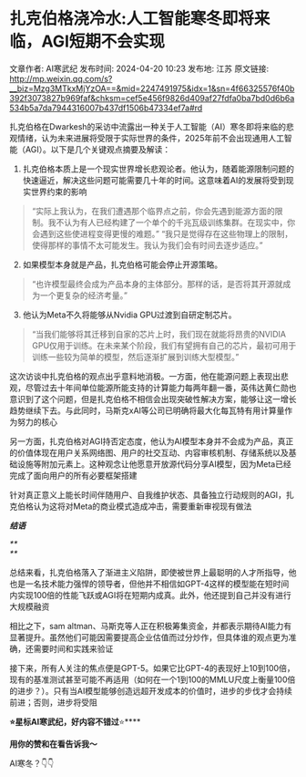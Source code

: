 # 扎克伯格浇冷水:人工智能寒冬即将来临，AGI短期不会实现

文章作者: AI寒武纪
发布时间: 2024-04-20 10:23
发布地: 江苏
原文链接: http://mp.weixin.qq.com/s?__biz=Mzg3MTkxMjYzOA==&mid=2247491975&idx=1&sn=4f66325576f40b392f3073827b969faf&chksm=cef5e456f9826d409af27fdfa0ba7bd0d6b6a534b5a7da7944316007b437df1506b47334ef7a#rd

  

  

  

  

扎克伯格在Dwarkesh的采访中流露出一种关于人工智能（AI）寒冬即将来临的悲观情绪，认为未来进展将受限于实际世界的条件，2025年前不会出现通用人工智能（AGI）。以下是几个关键观点摘要及解读：

  

  1. 扎克伯格本质上是一个现实世界增长悲观论者。他认为，随着能源限制问题的快速逼近，解决这些问题可能需要几十年的时间。这意味着AI的发展将受到现实世界约束的影响‍

>
> “实际上我认为，在我们遭遇那个临界点之前，你会先遇到能源方面的限制。我不认为有人已经构建了一个单个的千兆瓦级训练集群。在现实中，你会遇到这些使进程变得更慢的难题。”
> “我只是觉得存在这些物理上的限制，使得那样的事情不太可能发生。我认为我们会有时间去逐步适应。”

  2. 如果模型本身就是产品，扎克伯格可能会停止开源策略。

> “也许模型最终会成为产品本身的主体部分。那样的话，是否将其开源就成为一个更复杂的经济考量。”

  3. 他认为Meta不久将能够从Nvidia GPU过渡到自研定制芯片。

> “当我们能够将其迁移到自家的芯片上时，我们现在就能将昂贵的NVIDIA
> GPU仅用于训练。在未来某个阶段，我们有望拥有自己的芯片，最初可用于训练一些较为简单的模型，然后逐渐扩展到训练大型模型。”

  

这次访谈中扎克伯格的观点出乎意料地消极。一方面，他在能源问题上表现出悲观，尽管过去十年间单位能源所能支持的计算能力每两年翻一番，英伟达黄仁勋也意识到了这个问题，但是扎克伯格不相信会出现突破性解决方案，能够让这一增长趋势继续下去。与此同时，马斯克xAI等公司已明确将最大化每瓦特有用计算量作为努力的核心‍

  

  

另一方面，扎克伯格对AGI持否定态度，他认为AI模型本身并不会成为产品，真正的价值体现在用户关系网络图、用户的社交互动、内容审核机制、存储系统以及基础设施等附加元素上。这种观念让他愿意开放源代码分享AI模型，因为Meta已经完成了面向用户的所有必要框架搭建‍

  

针对真正意义上能长时间伴随用户、自我维护状态、具备独立行动规则的AGI，扎克伯格认为这将对Meta的商业模式造成冲击，需要重新审视现有做法‍

  

  

  

 _**结语**_

 _**  
**_

总结来看，扎克伯格落入了渐进主义陷阱，即使被世界上最聪明的人才所指导，他也是一名技术能力强悍的领导者，但他并不相信如GPT-4这样的模型能在短时间内实现100倍的性能飞跃或AGI将在短期内成真。此外，他还提到自己并没有进行大规模融资

  

相比之下，sam
altman、马斯克等人正在积极筹集资金，并都表示期待AI能力有显著提升。虽然他们可能因需要提高企业估值而过分炒作，但具体谁的观点更为准确，还需要时间和实践来验证

  

接下来，所有人关注的焦点便是GPT-5。如果它比GPT-4的表现好上10到100倍，现有的基准测试甚至可能不再适用（如何在一个1到100的MMLU尺度上衡量100倍的进步？）。只有当AI模型能够创造远超开发成本的价值时，进步的步伐才会持续前进；否则，进步将受阻

  

  

**⭐星标AI寒武纪，好内容不错过**⭐****

**用你的****赞****和****在看****告诉我～**

  

  

  

  

AI寒冬？👇👇

  

